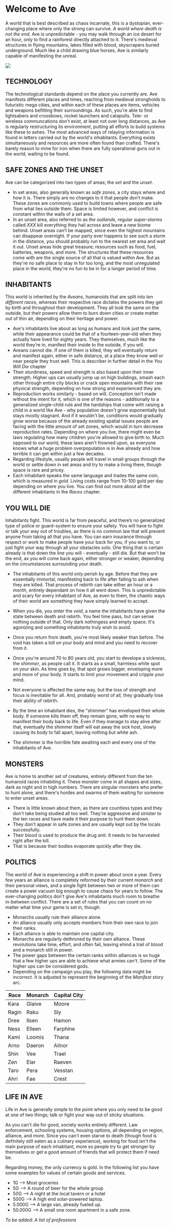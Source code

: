 # Welcome to Ave

A world that is best described as chaos incarnate, this is a dystopian, ever-changing place where only the strong can survive. *A world where death is not the end*. 
Ave is unpredictable - you may walk through an ice desert for an hour, only to find a rainforest directly attached to it. There's medieval structures in flying mountains, lakes filled with blood, skyscrapers buried underground. Much like a child drawing blue horses, Ave is similarly capable of manifesting the unreal. 

<img src="Ave World Map.jpg"/>

## TECHNOLOGY

The technological standards depend on the place you currently are. Ave manifests different places and times, reaching from medieval strongholds to futuristic mega cities, and within each of these places are items, vehicles and weapons befitting their surroundings. 
As such, you're able to find lightsabers and crossbows, rocket launchers and catapults. 
Tele- or wireless communcations don't exist, at least not over long distances, as Ave is regularly restructuring its environment, putting all efforts to build systems like these to ashes. The most advanced ways of relaying information is found in letters carried out by the world's inhabitants. 
Everything exists simultaneously and resources are more often found than crafted. There's barely reason to mine for iron when there are fully operational guns out in the world, waiting to be found. 

## SAFE ZONES AND THE UNSET

Ave can be categorized into two types of areas; the *set* and the *unset*. 
- In set areas, also generally known as *safe zones*, a city stays where and how it is. There simply are no changes to it that people don’t make. These zones are commonly used to build towns where people are safe from what lies outside them. Space is limited however, and conflict is constant within the walls of a set area. 
- In an unset area, also referred to as *the outlands*, regular *super-storms* called *XXX* kill everything they hail across and leave a new biome behind. Unset areas can’t be mapped, since even the highest mountains can disappear overnight. If your party ever happens to see such a storm in the distance, you should probably run to the nearest set area and wait it out. Unset areas hide great treasure; resources such as food, fuel, batteries, weapons, and more. The structures that these resources come with are the single source of all that is valued within Ave. But as they're no safe place to stay in for too long, and the most unregulated place in the world, they're no fun to be in for a longer period of time. 

## INHABITANTS

This world is inherited by the *Aveans*, humanoids that are split into *ten different races*, whereas their respective race dictates the powers they get by birth and throughout their development. They all look the same on the outside, but their powers allow them to burn down cities or create matter out of thin air, depending on their heritage and power. 
- Ave's inhabitants live about as long as humans and look just the same, while their appearance could be that of a fourteen-year-old when they actually have lived for eighty years. They themselves, much like the world they’re in, manifest their inside to the outside, if you will. 
- Aveans cannot die. If one of them is killed, they will eventually return and manifest again, either in safe distance, at a place they know well or near people they trust well. This is describer in further detail in the *You Will Die* chapter
- Their sturdiness, speed and strength is also based upon their inner strength. Higher ups can usually jump up on high buildings, smash each other through entire city blocks or crack open mountains with their raw physical strength, depending on how strong and experienced they are. 
- Reproduction works similarly - based on will. Conception isn't made without the intent for it, which is one of the reasons - additionally to a generalized single-child rule and the hardships that come with raising a child in a world like Ave - why population doesn't grow exponentially but stays mostly stagnant. And if it wouldn't be, conditions would gradually grow worse because of the already existing spatial issues people are facing with the little amount of set zones, which would in turn decrease reproduction rates. Depending on where you live, there might even be laws regulating how many children you're allowed to give birth to. Much opposed to our world, these laws aren't frowned upon, as everyone knows what a huge problem overpopulation is in Ave already and how terrible it can get within just a few decades. 
- Regarding lifestyle, usually people will travel in small groups through the world or settle down in set areas and try to make a living there, though space is rare and pricey. 
- Each inhabitant speaks the same language and trades the same coin, which is measured in *gold*. Living costs range from 10-100 gold per day depending on where you live. 
You can find out more about all the different inhabitants in the *Races* chapter. 

## YOU WILL DIE

Inhabitants fight. This world is far from peaceful, and there’s no generalized type of police or guard-system to ensure your safety. You will have to fight or talk your way out of troubles, as there is no common law that will prevent anyone from taking all that you have. You can earn insurance through respect or work to make people have your back for you, if you want to, or just fight your way through all your obstacles solo. 
One thing that is certain already is that down the line you will - eventually - still die. But that won’t be the end, as you will come back again, either stronger or weaker, depending on the circumstances surrounding your death. 
- The inhabitants of this world only perish by age. Before that they are essentially immortal, manifesting back to life after falling to ash when they are killed. That process of rebirth can take either an hour or a month, entirely dependant on how it all went down. This is unpredictable and scary for every inhabitant of Ave, as even to them, the chaotic ways of their world are something they have simply learned to accept. 
- When you die, you enter the *void*, a name the inhabitants have given the state between death and rebirth. You feel time pass, but can sense nothing outside of that. Only dark nothingess and empty space. It's agonizing and something inhabitants truly wish to avoid. 
- Once you return from death, you're most likely weaker than before. The void has taken a toll on your body and mind and you need to recover from it. 

- Once you're around 70 to 80 years old, you start to develope a sickness, the *shimmer*, as people call it. It starts as a small, harmless white spot on your skin. As time goes by, that spot grows bigger, enveloping more and more of your body. It starts to limit your movement and cripple your mind. 
- Not everyone is affected the same way, but the loss of strength and focus is inevitable for all. And, probably worst of all, they gradually lose their ability of rebirth. 
- By the time an inhabitant dies, the "shimmer" has enveloped their whole body. If someone kills them off, they remain gone, with no way to manifest their body back to life. Even if they manage to stay alive after that, eventually the shimmer itself will eat away the sick host, slowly causing its body to fall apart, leaving nothing but white ash. 
- The shimmer is the horrible fate awaiting each and every one of the inhabitants of Ave. 

## MONSTERS

Ave is home to another set of creatures, entirely different from the ten humanoid races inhabiting it. These monster come in all shapes and sizes, dark as night and in high numbers. There are singular monsters who prefer to hunt alone, and there's hordes and swarms of them waiting for someone to enter unset areas. 
- There is little known about them, as there are countless types and they don't take being studied all too well. They're aggressive and sinister to the ten races and have made it their purpose to hunt them down. 
- They don't appear in safe zones and are usually kept out by the locals successfully. 
- Their blood is used to produce the drug *anti*. It needs to be harvested right after the kill. 
- That is because their bodies evaporate quickly after they die. 

## POLITICS

The world of Ave is experiencing a shift in power about once a year. Every few years an alliance is completely reformed by their current *monarch* and their personal views, and a single fight between two or more of them can create a power vacuum big enough to cause chaos for years to follow. The ever-changing politics don't give Ave's inhabitants much room to breathe in-between conflict. There are a set of rules that you can count on no matter what time your game is set in, though: 
- Monarchs usually rule their alliance alone. 
- An alliance usually only accepts members from their own race to join their ranks. 
- Each alliance is able to maintain one capital city. 
- Monarchs are regularly dethroned by their own alliance. These revolutions take time, effort, and often fail, leaving ehind a trail of blood and a monarch still in power. 
- The power gaps between the certain ranks within alliances is so huge that a few higher ups are able to achieve what armies can't. Some of the higher ups can be considered gods. 
- Depending on the campaign you play, the following data might be incorrect. It is adjusted to represent the beginning of the *Manifest* story arc. 

| Race | Monarch | Capital City |
| ---- | ---- | --------- |
| Kara | Glaive | Moore |
| Ragin | Raku | Sly |
| Dree | Ilsen | Hamon |
| Ness | Elleen | Farphine |
| Kami | Loomis | Thana |
| Arno | Daeron | Ailnor |
| Shin | Vee | Trael |
| Zen | Elar | Raeven |
| Taro | Pera | Vesstan |
| Ahri | Fae | Crest |

## LIFE IN AVE 

Life in Ave is generally simple to the point where you only need to be good at one of two things; talk or fight your way out of sticky situations. 

As you can't die for good, society works entirely different. Law enforcement, schooling systems, housing options, all depending on region, alliance, and more.
Since you can't even starve to death (though food is definitely still eaten as a culinary experience), working for food isn't the main purpose of each inhabitant, more so people try to get stronger by themselves or get a good amount of friends that will protect them if need be. 

Regarding money, the only currency is gold. In the following list you have some examples for values of certain goods and services. 
- 1G --> Most groceries
- 5G --> A round of beer for the whole group
- 50G --> A night at the local tavern or a hotel
- 500G --> A high end solar-powered laptop. 
- 5.000G --> A large van, already fueled up. 
- 50.000G --> A small one room apartment in a safe zone. 

*To be added: A list of professions*